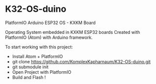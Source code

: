 # K32-OS-duino
PlatformIO Arduino ESP32 OS - KXKM Board

Operating System embedded in KXKM ESP32 boards
Created with PlatformIO (Atom) with Arduino framework.

To start working with this project:
- Install Atom + PlatformIO
- git clone https://github.com/KomplexKapharnaum/K32-OS-duino.git
- git submodule init
- Open Project with PlatformIO
- Build and Flash !

